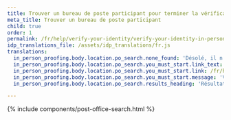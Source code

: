 ```yaml
---
title: Trouver un bureau de poste participant pour terminer la vérification d’identité
meta_title: Trouver un bureau de poste participant
child: true
order: 1
permalink: /fr/help/verify-your-identity/verify-your-identity-in-person/find-a-participating-post-office/
idp_translations_file: /assets/idp_translations/fr.js
translations:
  in_person_proofing.body.location.po_search.none_found: 'Désolé, il n’y a pas de bureaux de poste participants dans un rayon de 50 miles de la ville %{address}'
  in_person_proofing.body.location.po_search.you_must_start.link_text: 'En savoir plus sur la vérification de votre identité en personne.'
  in_person_proofing.body.location.po_search.you_must_start.link: /fr/help/verify-your-identity/verify-your-identity-in-person/
  in_person_proofing.body.location.po_search.you_must_start.message: 'Vous devez commencer cette procédure sur %{app_name} avant de vous rendre au bureau de poste.'
  in_person_proofing.body.location.po_search.results_heading: 'Résultats de la recherche pour des bureaux de poste près de vous'

---
```


{% include components/post-office-search.html %}
